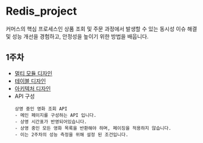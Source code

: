 # Redis_project  

커머스의 핵심 프로세스인 상품 조회 및 주문 과정에서 발생할 수 있는 동시성 이슈 해결 및 성능 개선을 경험하고, 안정성을 높이기 위한 방법을 배웁니다.

## 1주차
- [멀티 모듈 디자인](docs/multi-module.md)
- [테이블 디자인](docs/erd.md)
- [아키텍처 디자인](docs/architecture.md)
- API 구성
  ```
  상영 중인 영화 조회 API
  - 메인 페이지를 구성하는 API 입니다.
  - 상영 시간표가 반영되어있습니다.
  - 상영 중인 모든 영화 목록을 반환해야 하며, 페이징을 적용하지 않습니다.
  - 이는 2주차의 성능 측정을 위해 설정 된 조건입니다. 
  ```
